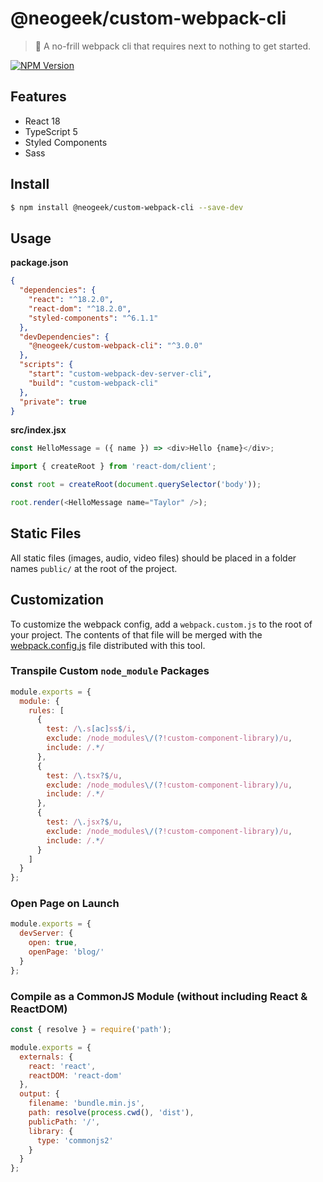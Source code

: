 # @neogeek/custom-webpack-cli

> 🎒 A no-frill webpack cli that requires next to nothing to get started.

[![NPM Version](http://img.shields.io/npm/v/@neogeek/custom-webpack-cli.svg?style=flat)](https://www.npmjs.org/package/@neogeek/custom-webpack-cli)

## Features

- React 18
- TypeScript 5
- Styled Components
- Sass

## Install

```bash
$ npm install @neogeek/custom-webpack-cli --save-dev
```

## Usage

**package.json**

```json
{
  "dependencies": {
    "react": "^18.2.0",
    "react-dom": "^18.2.0",
    "styled-components": "^6.1.1"
  },
  "devDependencies": {
    "@neogeek/custom-webpack-cli": "^3.0.0"
  },
  "scripts": {
    "start": "custom-webpack-dev-server-cli",
    "build": "custom-webpack-cli"
  },
  "private": true
}
```

**src/index.jsx**

```javascript
const HelloMessage = ({ name }) => <div>Hello {name}</div>;

import { createRoot } from 'react-dom/client';

const root = createRoot(document.querySelector('body'));

root.render(<HelloMessage name="Taylor" />);
```

## Static Files

All static files (images, audio, video files) should be placed in a folder names `public/` at the root of the project.

## Customization

To customize the webpack config, add a `webpack.custom.js` to the root of your project. The contents of that file will be merged with the [webpack.config.js](webpack.config.js) file distributed with this tool.

### Transpile Custom `node_module` Packages

```javascript
module.exports = {
  module: {
    rules: [
      {
        test: /\.s[ac]ss$/i,
        exclude: /node_modules\/(?!custom-component-library)/u,
        include: /.*/
      },
      {
        test: /\.tsx?$/u,
        exclude: /node_modules\/(?!custom-component-library)/u,
        include: /.*/
      },
      {
        test: /\.jsx?$/u,
        exclude: /node_modules\/(?!custom-component-library)/u,
        include: /.*/
      }
    ]
  }
};
```

### Open Page on Launch

```javascript
module.exports = {
  devServer: {
    open: true,
    openPage: 'blog/'
  }
};
```

### Compile as a CommonJS Module (without including React & ReactDOM)

```javascript
const { resolve } = require('path');

module.exports = {
  externals: {
    react: 'react',
    reactDOM: 'react-dom'
  },
  output: {
    filename: 'bundle.min.js',
    path: resolve(process.cwd(), 'dist'),
    publicPath: '/',
    library: {
      type: 'commonjs2'
    }
  }
};
```
